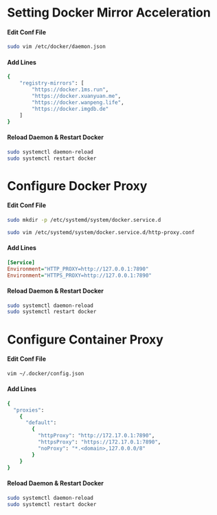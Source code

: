 # Setting Docker Mirror Acceleration

#### Edit Conf File

```bash
sudo vim /etc/docker/daemon.json
```

#### Add Lines

```bash
{
    "registry-mirrors": [
        "https://docker.1ms.run",
        "https://docker.xuanyuan.me",
        "https://docker.wanpeng.life",
        "https://docker.imgdb.de"
    ]
}
```

#### Reload Daemon & Restart Docker

```bash
sudo systemctl daemon-reload
sudo systemctl restart docker
```


# Configure Docker Proxy

#### Edit Conf File

```bash
sudo mkdir -p /etc/systemd/system/docker.service.d
```

```bash
sudo vim /etc/systemd/system/docker.service.d/http-proxy.conf
```

#### Add Lines

```ini
[Service]
Environment="HTTP_PROXY=http://127.0.0.1:7890"
Environment="HTTPS_PROXY=http://127.0.0.1:7890"
```

#### Reload Daemon & Restart Docker

```bash
sudo systemctl daemon-reload
sudo systemctl restart docker
```

# Configure Container Proxy

#### Edit Conf File

```bash
vim ~/.docker/config.json
```

#### Add Lines

```bash
{ 
  "proxies":
    { 
      "default": 
        { 
          "httpProxy": "http://172.17.0.1:7890", 
          "httpsProxy": "https://172.17.0.1:7890", 
          "noProxy": "*.<domain>,127.0.0.0/8" 
        } 
    } 
}
```

#### Reload Daemon & Restart Docker

```bash
sudo systemctl daemon-reload
sudo systemctl restart docker
```